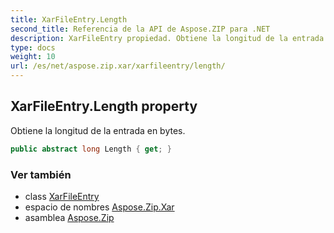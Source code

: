 ```yaml
---
title: XarFileEntry.Length
second_title: Referencia de la API de Aspose.ZIP para .NET
description: XarFileEntry propiedad. Obtiene la longitud de la entrada en bytes.
type: docs
weight: 10
url: /es/net/aspose.zip.xar/xarfileentry/length/
---
```

## XarFileEntry.Length property

Obtiene la longitud de la entrada en bytes.

```csharp
public abstract long Length { get; }
```

### Ver también

* class [XarFileEntry](../)
* espacio de nombres [Aspose.Zip.Xar](../../xarfileentry/)
* asamblea [Aspose.Zip](../../../)


